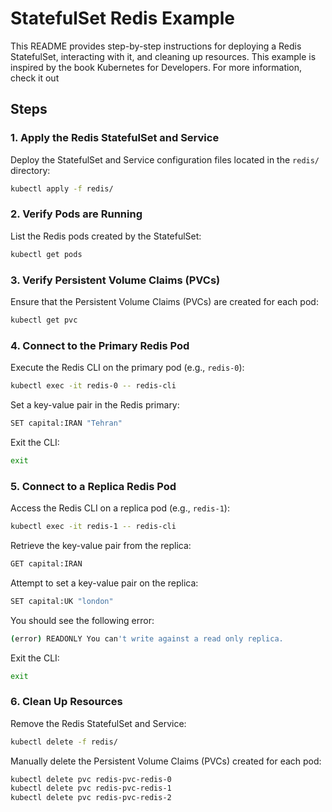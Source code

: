 # StatefulSet Redis Example

This README provides step-by-step instructions for deploying a Redis StatefulSet, interacting with it, and cleaning up resources.
This example is inspired by the book Kubernetes for Developers. For more information, check it out


## Steps

### 1. Apply the Redis StatefulSet and Service
Deploy the StatefulSet and Service configuration files located in the `redis/` directory:
```bash
kubectl apply -f redis/
```

### 2. Verify Pods are Running
List the Redis pods created by the StatefulSet:
```bash
kubectl get pods
```

### 3. Verify Persistent Volume Claims (PVCs)
Ensure that the Persistent Volume Claims (PVCs) are created for each pod:
```bash
kubectl get pvc
```

### 4. Connect to the Primary Redis Pod
Execute the Redis CLI on the primary pod (e.g., `redis-0`):
```bash
kubectl exec -it redis-0 -- redis-cli
```
Set a key-value pair in the Redis primary:
```bash
SET capital:IRAN "Tehran"
```
Exit the CLI:
```bash
exit
```

### 5. Connect to a Replica Redis Pod
Access the Redis CLI on a replica pod (e.g., `redis-1`):
```bash
kubectl exec -it redis-1 -- redis-cli
```
Retrieve the key-value pair from the replica:
```bash
GET capital:IRAN
```
Attempt to set a key-value pair on the replica:
```bash
SET capital:UK "london"
```
You should see the following error:
```bash
(error) READONLY You can't write against a read only replica.
```
Exit the CLI:
```bash
exit
```

### 6. Clean Up Resources
Remove the Redis StatefulSet and Service:
```bash
kubectl delete -f redis/
```

Manually delete the Persistent Volume Claims (PVCs) created for each pod:
```bash
kubectl delete pvc redis-pvc-redis-0
kubectl delete pvc redis-pvc-redis-1
kubectl delete pvc redis-pvc-redis-2
```